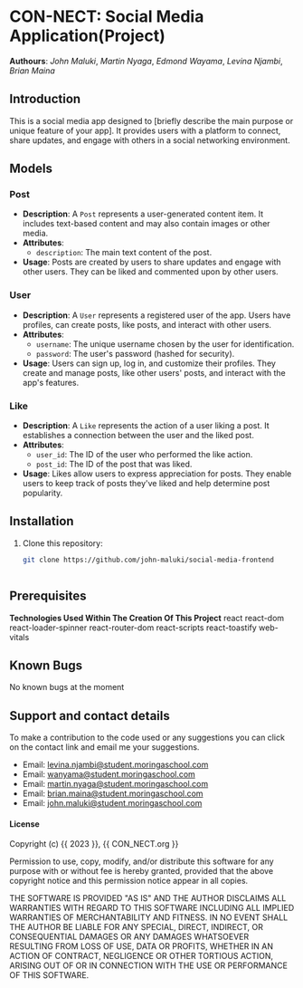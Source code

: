 # **CON-NECT**: Social Media Application(Project)
**Authours**: *John Maluki*, *Martin Nyaga*, *Edmond Wayama*, *Levina Njambi*, *Brian Maina*

## Introduction

This is a social media app designed to [briefly describe the main purpose or unique feature of your app]. It provides users with a platform to connect, share updates, and engage with others in a social networking environment.

## Models

### Post

- **Description**: A `Post` represents a user-generated content item. It includes text-based content and may also contain images or other media.
- **Attributes**:
  - `description`: The main text content of the post.
- **Usage**: Posts are created by users to share updates and engage with other users. They can be liked and commented upon by other users.

### User

- **Description**: A `User` represents a registered user of the app. Users have profiles, can create posts, like posts, and interact with other users.
- **Attributes**:
  - `username`: The unique username chosen by the user for identification.
  - `password`: The user's password (hashed for security).
- **Usage**: Users can sign up, log in, and customize their profiles. They create and manage posts, like other users' posts, and interact with the app's features.

### Like

- **Description**: A `Like` represents the action of a user liking a post. It establishes a connection between the user and the liked post.
- **Attributes**:
  - `user_id`: The ID of the user who performed the like action.
  - `post_id`: The ID of the post that was liked.
- **Usage**: Likes allow users to express appreciation for posts. They enable users to keep track of posts they've liked and help determine post popularity.


## Installation

1. Clone this repository:

   ```bash
   git clone https://github.com/john-maluki/social-media-frontend



## Prerequisites

**Technologies Used Within The Creation Of This Project**
    react
    react-dom
    react-loader-spinner
    react-router-dom
    react-scripts
    react-toastify
    web-vitals
    


## Known Bugs

No known bugs at the moment

## Support and contact details 

To make a contribution to the code used or any suggestions you can click on the contact link and email me your suggestions.

- Email: levina.njambi@student.moringaschool.com
- Email: wanyama@student.moringaschool.com
- Email: martin.nyaga@student.moringaschool.com
- Email: brian.maina@student.moringaschool.com
- Email: john.maluki@student.moringaschool.com

#### License
Copyright (c) {{ 2023 }}, {{ CON_NECT.org }}

Permission to use, copy, modify, and/or distribute this software for any
purpose with or without fee is hereby granted, provided that the above
copyright notice and this permission notice appear in all copies.

THE SOFTWARE IS PROVIDED "AS IS" AND THE AUTHOR DISCLAIMS ALL WARRANTIES WITH
REGARD TO THIS SOFTWARE INCLUDING ALL IMPLIED WARRANTIES OF MERCHANTABILITY AND
FITNESS. IN NO EVENT SHALL THE AUTHOR BE LIABLE FOR ANY SPECIAL, DIRECT,
INDIRECT, OR CONSEQUENTIAL DAMAGES OR ANY DAMAGES WHATSOEVER RESULTING FROM
LOSS OF USE, DATA OR PROFITS, WHETHER IN AN ACTION OF CONTRACT, NEGLIGENCE OR
OTHER TORTIOUS ACTION, ARISING OUT OF OR IN CONNECTION WITH THE USE OR
PERFORMANCE OF THIS SOFTWARE.